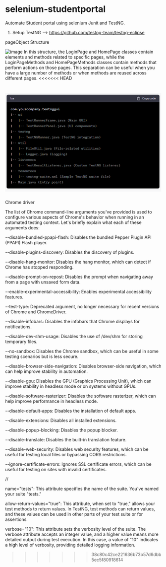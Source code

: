 # selenium-studentportal
Automate Student portal using selenium Junit and TestNG. 
1. Setup TestNG --> https://github.com/testng-team/testng-eclipse

pageObject Structure

![image](https://github.com/amitkumrydv/SeleniumStudentportal/assets/98074991/1f8674d3-0697-4c75-95cf-9ebe7a229fc7)
In this structure, the LoginPage and HomePage classes contain elements and methods related to specific pages, while the LoginPageMethods and HomePageMethods classes contain methods that perform actions on those pages. This separation can be useful when you have a large number of methods or when methods are reused across different pages.
<<<<<<< HEAD


![Alt text](image.png)
=======
 
 
 Chrome driver 
 
 The list of Chrome command-line arguments you've provided is used to configure various aspects of Chrome's behavior when running in an automated testing context. Let's briefly explain what each of these arguments does:

--disable-bundled-ppapi-flash: Disables the bundled Pepper Plugin API (PPAPI) Flash player.

--disable-plugins-discovery: Disables the discovery of plugins.

--disable-hang-monitor: Disables the hang monitor, which can detect if Chrome has stopped responding.

--disable-prompt-on-repost: Disables the prompt when navigating away from a page with unsaved form data.

--enable-experimental-accessibility: Enables experimental accessibility features.

--test-type: Deprecated argument, no longer necessary for recent versions of Chrome and ChromeDriver.

--disable-infobars: Disables the infobars that Chrome displays for notifications.

--disable-dev-shm-usage: Disables the use of /dev/shm for storing temporary files.

--no-sandbox: Disables the Chrome sandbox, which can be useful in some testing scenarios but is less secure.

--disable-browser-side-navigation: Disables browser-side navigation, which can help improve stability in automation.

--disable-gpu: Disables the GPU (Graphics Processing Unit), which can improve stability in headless mode or on systems without GPUs.

--disable-software-rasterizer: Disables the software rasterizer, which can help improve performance in headless mode.

--disable-default-apps: Disables the installation of default apps.

--disable-extensions: Disables all installed extensions.

--disable-popup-blocking: Disables the popup blocker.

--disable-translate: Disables the built-in translation feature.

--disable-web-security: Disables web security features, which can be useful for testing local files or bypassing CORS restrictions.

--ignore-certificate-errors: Ignores SSL certificate errors, which can be useful for testing on sites with invalid certificates.





// <suite name="StudentportalDashboard"  allow-return-values="true" verbose="10">

name="tests": This attribute specifies the name of the suite. You've named your suite "tests."

allow-return-values="true": This attribute, when set to "true," allows your test methods to return values. In TestNG, test methods can return values, and these values can be used in other parts of your test suite or for assertions.

verbose="10": This attribute sets the verbosity level of the suite. The verbose attribute accepts an integer value, and a higher value means more detailed output during test execution. In this case, a value of "10" indicates a high level of verbosity, providing detailed logging information.




>>>>>>> 38c80c42ce221636b73b57d6dbb5ec5f80918614
